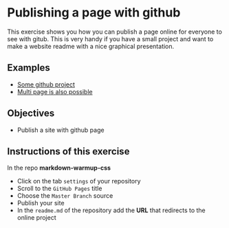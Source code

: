 # Publishing a page with github

This exercise shows you how you can publish a page online for everyone to see with gitub.
This is very handy if you have a small project and want to make a website readme with a nice graphical presentation.


## Examples

- [Some github project](https://selenenijst.github.io/cinema-page/)
- [Multi page is also possible](https://selenenijst.github.io/restaurant-css-framework/index.html)


## Objectives

- Publish a site with github page


## Instructions of this exercise

In the repo **markdown-warmup-css**

- Click on the tab `settings` of your repository
- Scroll to the `GitHub Pages` title
- Choose the `Master Branch` source
- Publish your site
- In the `readme.md` of the repository add the **URL** that redirects to the online project
